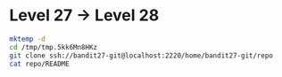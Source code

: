 # Level 27 -> Level 28  

```bash
mktemp -d
cd /tmp/tmp.5kk6Mn8HKz
git clone ssh://bandit27-git@localhost:2220/home/bandit27-git/repo
cat repo/README
```
